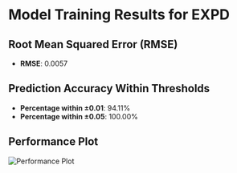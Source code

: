 # Model Training Results for EXPD

## Root Mean Squared Error (RMSE)
- **RMSE**: 0.0057

## Prediction Accuracy Within Thresholds
- **Percentage within ±0.01**: 94.11%
- **Percentage within ±0.05**: 100.00%

## Performance Plot
![Performance Plot](../imgs/EXPD.png)
